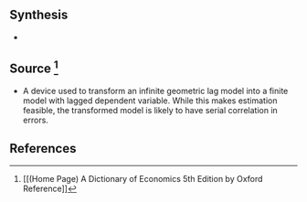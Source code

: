 ## Synthesis
- 
## Source [^1]
- A device used to transform an infinite geometric lag model into a finite model with lagged dependent variable. While this makes estimation feasible, the transformed model is likely to have serial correlation in errors.
## References

[^1]: [[(Home Page) A Dictionary of Economics 5th Edition by Oxford Reference]]